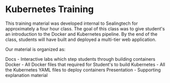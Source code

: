 # Kubernetes Training

This training material was developed internal to Sealingtech for approximately a four hour class.  The goal of this class was to give student's an introduction to the Docker and Kubernetes pipeline.  By the end of the class, students will have built and deployed a multi-tier web application.

Our material is organized as:

Docs - Interactive labs which step students through building containers
Docker - All Docker files that required for Student's to build
Kubernetes - All the Kubernetes YAML files to deploy containers
Presentation - Supporting explanation material
